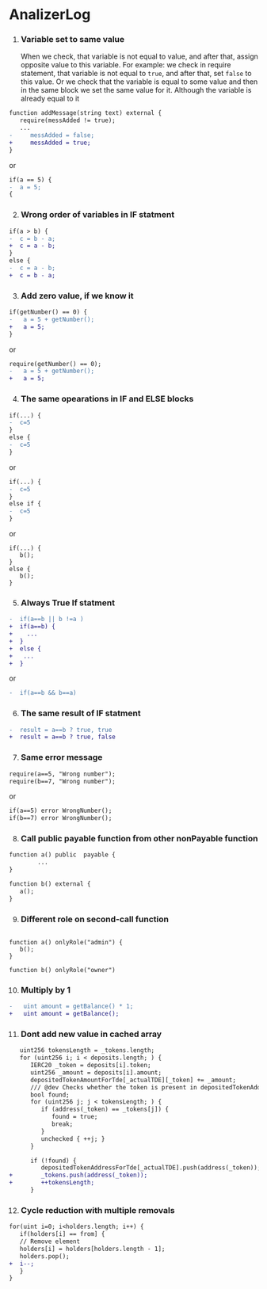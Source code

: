 # AnalizerLog


1. ### Variable set to same value
   When we check, that variable is not equal to value, and after that, assign opposite value to this variable.
   For example: we check in require statement, that variable is not equal to `true`, and after that, set `false` to this value.
   Or we check that the variable is equal to some value and then in the same block we set the same value for it. Although the variable is already equal to it 
```diff
function addMessage(string text) external {
   require(messAdded != true);
   ...
-     messAdded = false;
+     messAdded = true;
}
   ```
or
```diff
if(a == 5) {
-  a = 5;
{
```

2. ### Wrong order of variables in IF statment
```diff
if(a > b) {
-  c = b - a;
+  c = a - b;
}
else {
-  c = a - b;
+  c = b - a;
```

3. ### Add zero value, if we know it
```diff
if(getNumber() == 0) {
-   a = 5 + getNumber();
+   a = 5;
}
```
or
```diff
require(getNumber() == 0);
-   a = 5 + getNumber();
+   a = 5;
```

4. ### The same opearations  in IF and ELSE blocks
```diff
if(...) {
-  c=5
}
else {
-  c=5
}
```
or
```diff
if(...) {
-  c=5
}
else if {
-  c=5
}
```
or
```
if(...) {
   b();
}
else {
   b();
}

```
5. ### Always True If statment
```diff
-  if(a==b || b !=a )
+  if(a==b) {
+    ...
+  }
+  else {
+   ...
+  }
```
or
```diff
-  if(a==b && b==a)
```

6. ### The same result of IF statment
```diff
-  result = a==b ? true, true
+  result = a==b ? true, false
```

7. ### Same error message
```diff
require(a==5, "Wrong number");
require(b==7, "Wrong number");
```
or
```diff
if(a==5) error WrongNumber();
if(b==7) error WrongNumber();
```

8. ### Call public payable function from other nonPayable function
```diff
function a() public  payable {
        ...
}

function b() external {
   a();
}
```

9. ### Different role on second-call function
```solidity

function a() onlyRole("admin") {
   b();
}

function b() onlyRole("owner")

```

10. ### Multiply by 1
```diff
-   uint amount = getBalance() * 1;
+   uint amount = getBalance();
```

11. ### Dont add new value in cached array
```diff
   uint256 tokensLength = _tokens.length;
   for (uint256 i; i < deposits.length; ) {
      IERC20 _token = deposits[i].token;
      uint256 _amount = deposits[i].amount;
      depositedTokenAmountForTde[_actualTDE][_token] += _amount;
      /// @dev Checks whether the token is present in depositedTokenAddressForTde, otherwise we add it.
      bool found;
      for (uint256 j; j < tokensLength; ) {
         if (address(_token) == _tokens[j]) {
            found = true;
            break;
         }
         unchecked { ++j; }
      }

      if (!found) {
         depositedTokenAddressForTde[_actualTDE].push(address(_token));
+        _tokens.push(address(_token));
+        ++tokensLength;
      }
```    

12. ### Cycle reduction with multiple removals
```diff
for(uint i=0; i<holders.length; i++) {
   if(holders[i] == from] {
   // Remove element
   holders[i] = holders[holders.length - 1];
   holders.pop();
+  i--;
   }
}
```
